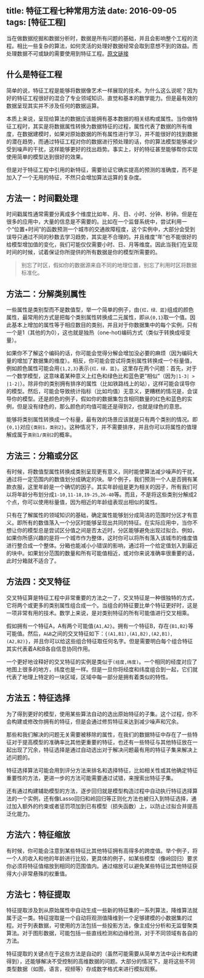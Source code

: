 title: 特征工程七种常用方法
date: 2016-09-05
tags: [特征工程]
---
当在做数据挖掘和数据分析时，数据是所有问题的基础，并且会影响整个工程的流程。相比一些复杂的算法，如何灵活的处理好数据经常会取到意想不到的效益。而处理数据不可或缺的需要使用到特征工程。[原文链接](http://www.dataguru.cn/article-9861-1.html)

<!--more-->
## 什么是特征工程
简单的说，特征工程是能够将数据像艺术一样展现的技术。为什么这么说呢？因为好的特征工程很好的混合了专业领域知识、直觉和基本的数学能力。但是最有效的数据呈现其实并不涉及任何的数据运算。

本质上来说，呈现给算法的数据应该能拥有基本数据的相关结构或属性。当你做特征工程时，其实是将数据属性转换为数据特征的过程，属性代表了数据的所有维度，在数据建模时，如果对原始数据的所有属性进行学习，并不能很好的找到数据的潜在趋势，而通过特征工程对你的数据进行预处理的话，你的算法模型能够减少受到噪声的干扰，这样能够更好的找出趋势。事实上，好的特征甚至能够帮你实现使用简单的模型达到很好的效果。

但是对于特征工程中引用的新特征，需要验证它确实提高的预测的准确度，而不是加入了一个无用的特征，不然只会增加算法运算的复杂度。

## 方法一：时间戳处理
时间戳属性通常需要分离成多个维度比如年、月、日、小时、分钟、秒钟。但是在很多的应用中，大量的信息是不需要的。比如在一个监督系统中，尝试利用一个“位置+时间”的函数预测一个城市的交通故障程度，这个实例中，大部分会受到误导只通过不同的秒数去学习趋势，其实是不合理的。并且维度“年”也不能很好的给模型增加值的变化，我们可能仅仅需要小时、日、月等维度。因此当我们在呈现时间的时候，试着保证你所提供的所有数据是你的模型所需要的。

>别忘了时区，假如你的数据源来自不同的地理位置，别忘了利用时区将数据标准化。

## 方法二：分解类别属性
一些属性是类别型而不是数值型，举一个简单的例子，由`{红，绿、蓝}`组成的颜色属性，最常用的方式是把每个类别属性转换成二元属性，即从`{0,1}`取一个值。因此基本上增加的属性等于相应数目的类别，并且对于你数据集中的每个实例，只有一个是1（其他的为0），这也就是独热（one-hot)编码方式（类似于转换成哑变量）。

如果你不了解这个编码的话，你可能会觉得分解会增加没必要的麻烦（因为编码大量的增加了数据集的维度）。相反，你可能会尝试将类别属性转换成一个标量值，例如颜色属性可能会用`{1,2,3}`表示`{红，绿，蓝}`。这里存在两个问题：首先，对于一个数学模型，这意味着某种意义上红色和绿色比和蓝色更“相似”（因为`|1-3| > |1-2|`）。除非你的类别拥有排序的属性（比如铁路线上的站），这样可能会误导你的模型。然后，可能会导致统计指标（比如均值）无意义，更糟糕的情况是，会误导你的模型。还是颜色的例子，假如你的数据集包含相同数量的红色和蓝色的实例，但是没有绿色的，那么颜色的均值可能还是得到2，也就是绿色的意思。

能够将类别属性转换成一个标量，最有效的场景应该就是只有两个类别的情况。即`{0,1}`对应`{类别1，类别2}`。这种情况下，并不需要排序，并且你可以将属性的值理解成属于`类别1/类别2`的概率。

## 方法三：分箱或分区
有时候，将数值型属性转换成类别呈现更有意义，同时能使算法减少噪声的干扰，通过将一定范围内的数值划分成确定的块。举个例子，我们预测一个人是否拥有某款衣服，这里年龄是一个确切的因子。其实年龄组是更为相关的因子，所有我们可以将年龄分布划分成`1-10,11-18,19-25,26-40`等。而且，不是将这些类别分解成2个点，你可以使用标量值，因为相近的年龄组表现出相似的属性。

只有在了解属性的领域知识的基础，确定属性能够划分成简洁的范围时分区才有意义。即所有的数值落入一个分区时能够呈现出共同的特征。在实际应用中，当你不想让你的模型总是尝试区分值之间是否太近时，分区能够避免出现过拟合。例如，如果你所感兴趣的是将一个城市作为整体，这时你可以将所有落入该城市的维度值进行整合成一个整体。分箱也能减小小错误的影响，通过将一个给定值划入到最近的块中。如果划分范围的数量和所有可能值相近，或对你来说准确率很重要的话，此时分箱就不适合了。

## 方法四：交叉特征
交叉特征算是特征工程中非常重要的方法之一了，交叉特征是一种很独特的方式，它将两个或更多的类别属性组合成一个。当组合的特征要比单个特征更好时，这是一项非常有用的技术。数学上来说，是对类别特征的所有可能值进行交叉相乘。

假如拥有一个特征A，A有两个可能值`{A1,A2}`。拥有一个特征B，存在`{B1,B2}`等可能值。然后，`A&B`之间的交叉特征如下：`{(A1,B1),(A1,B2),(A2,B1),(A2,B2)}`，并且你可以给这些组合特征取任何名字。但是需要明白每个组合特征其实代表着A和B各自信息协同作用。

一个更好地诠释好的交叉特征的实例是类似于`(经度,纬度)`。一个相同的经度对应了地图上很多的地方，纬度也是一样。但是一旦你将经度和纬度组合到一起，它们就代表了地理上特定的一块区域，区域中每一部分是拥有着类似的特性。

## 方法五：特征选择
为了得到更好的模型，使用某些算法自动的选出原始特征的子集。这个过程，你不会构建或修改你拥有的特征，但是会通过修剪特征来达到减少噪声和冗余。

那些和我们解决的问题无关需要被移除的属性，在我们的数据特征中存在了一些特征对于提高模型的准确率比其他更重要的特征，也还有一些特征与其他特征放在一起出现了冗余，特征选择是通过自动选出对于解决问题最有用的特征子集来解决上述问题的。

特征选择算法可能会用到评分方法来排名和选择特征，比如相关性或其他确定特征重要性的方法，更进一步的方法可能需要通过试错，来搜索出特征子集。

还有通过构建辅助模型的方法，逐步回归就是模型构造过程中自动执行特征选择算法的一个实例，还有像Lasso回归和岭回归等正则化方法也被归入到特征选择，通过加入额外的约束或者惩罚项加到已有模型（损失函数）上，以防止过拟合并提高泛化能力。

## 方法六：特征缩放
有时候，你可能会注意到某些特征比其他特征拥有高得多的跨度值。举个例子，将一个人的收入和他的年龄进行比较，更具体的例子，如某些模型（像岭回归）要求你必须将特征值缩放到相同的范围值内。通过缩放可以避免某些特征比其他特征获得大小非常悬殊的权重值。

## 方法七：特征提取
特征提取涉及到从原始属性中自动生成一些新的特征集的一系列算法，降维算法就属于这一类。特征提取是一个自动将观测值降维到一个足够建模的小数据集的过程。对于列表数据，可使用的方法包括一些投影方法，像主成分分析和无监督聚类算法。对于图形数据，可能包括一些直线检测和边缘检测，对于不同领域有各自的方法。

特征提取的关键点在于这些方法是自动的（虽然可能需要从简单方法中设计和构建得到），还能够解决不受控制的高维数据的问题。大部分的情况下，是将这些不同类型数据（如图，语言，视频等）存成数字格式来进行模拟观察。